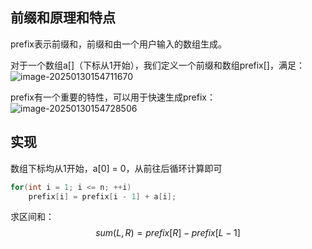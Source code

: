 ## 前缀和原理和特点

prefix表示前缀和，前缀和由一个用户输入的数组生成。

对于一个数组a[]（下标从1开始），我们定义一个前缀和数组prefix[]，满足：![image-20250130154711670](../../picture/image-20250130154711670.png)

prefix有一个重要的特性，可以用于快速生成prefix： ![image-20250130154728506](../../picture/image-20250130154728506.png)

## 实现

数组下标均从1开始，a[0] = 0，从前往后循环计算即可

```c++
for(int i = 1; i <= n; ++i)
    prefix[i] = prefix[i - 1] + a[i];
```

求区间和：
$$
sum(L,R)=prefix[R]−prefix[L−1]
$$
